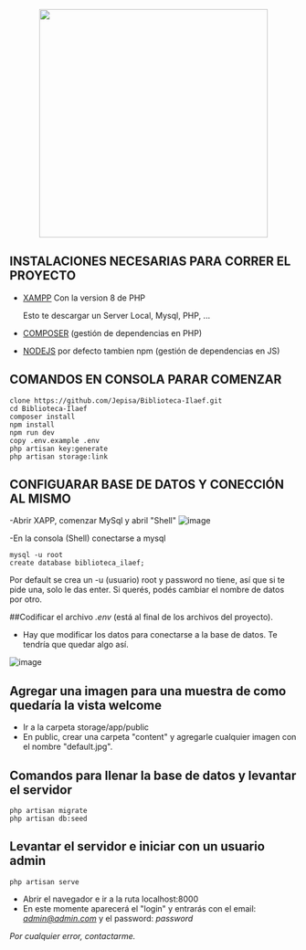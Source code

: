 <p align="center"><a href="https://biblioteca.ilaef.org" target="_blank"><img src="https://biblioteca.ilaef.org/img/logo-celeste.png" width="400"></a></p>

## INSTALACIONES NECESARIAS PARA CORRER EL PROYECTO

- [XAMPP](https://www.apachefriends.org/es/download.html) Con la version 8 de PHP

    Esto te descargar un Server Local, Mysql, PHP, ...
- [COMPOSER](https://getcomposer.org/download/) (gestión de dependencias en PHP)
- [NODEJS](https://nodejs.org/es/)  por defecto tambien npm (gestión de dependencias en JS)


## COMANDOS EN CONSOLA PARAR COMENZAR
```
clone https://github.com/Jepisa/Biblioteca-Ilaef.git
cd Biblioteca-Ilaef
composer install
npm install
npm run dev
copy .env.example .env
php artisan key:generate
php artisan storage:link
```
## CONFIGUARAR BASE DE DATOS Y CONECCIÓN AL MISMO
 -Abrir XAPP, comenzar MySql y abril "Shell"
    ![image](https://user-images.githubusercontent.com/54465629/115766639-92db8980-a37e-11eb-8294-c255baa46748.png)

-En la consola (Shell) conectarse a mysql
```
mysql -u root
create database biblioteca_ilaef;
```
Por default se crea un -u (usuario) root y password no tiene, así que si te pide una, solo le das enter.
Si querés, podés cambiar el nombre de datos por otro.

##Codificar el archivo *.env* (está al final de los archivos del proyecto).
- Hay que modificar los datos para conectarse a la base de datos.
Te tendría que quedar algo así.
    
![image](https://user-images.githubusercontent.com/54465629/115768959-5e1d0180-a381-11eb-9167-da808adc2baa.png)

## Agregar una imagen para una muestra de como quedaría la vista welcome
- Ir a la carpeta storage/app/public
- En public, crear una carpeta "content" y agregarle cualquier imagen con el nombre "default.jpg".

## Comandos para llenar la base de datos y levantar el servidor
```
php artisan migrate
php artisan db:seed
```

## Levantar el servidor e iniciar con un usuario admin
```
php artisan serve
```

- Abrir el navegador e ir a la ruta localhost:8000
- En este momente aparecerá el "login" y entrarás con el email: *admin@admin.com* y el password: *password* 

*Por cualquier error, contactarme.*
